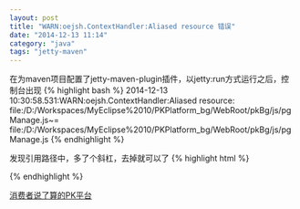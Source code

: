 ```yaml
---
layout: post
title: "WARN:oejsh.ContextHandler:Aliased resource 错误"
date: "2014-12-13 11:14"
category: "java"
tags: "jetty-maven"
---
```



在为maven项目配置了jetty-maven-plugin插件，以jetty:run方式运行之后，控制台出现
{% highlight bash %}
2014-12-13 10:30:58.531:WARN:oejsh.ContextHandler:Aliased resource: file:/D:/Workspaces/MyEclipse%2010/PKPlatform_bg/WebRoot/pkBg/js/pgManage.js~=
file:/D:/Workspaces/MyEclipse%2010/PKPlatform_bg/WebRoot/pkBg/js/pgManage.js
{% endhighlight %}

发现引用路径中，多了个斜杠，去掉就可以了
{% highlight html %}
<script type="text/javascript" src="//js/pgManage.js"></script>
{% endhighlight %}


[消费者说了算的PK平台](http://www.pk.com.cn)
